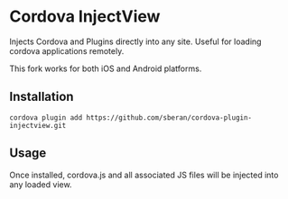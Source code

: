 # Cordova InjectView

Injects Cordova and Plugins directly into any site. Useful for loading
cordova applications remotely.

This fork works for both iOS and Android platforms.

## Installation

```
cordova plugin add https://github.com/sberan/cordova-plugin-injectview.git
```

## Usage

Once installed, cordova.js and all associated JS files will be injected
into any loaded view.
